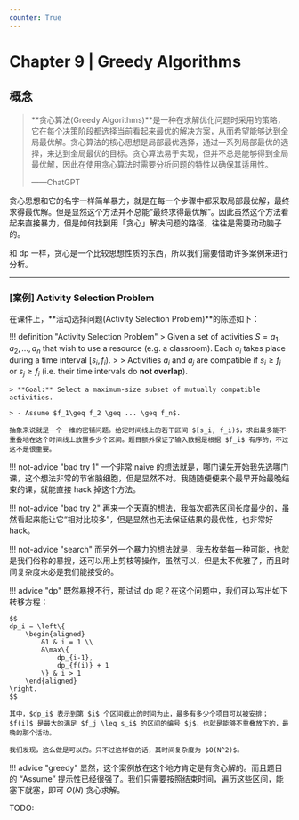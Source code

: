 ```yaml
---
counter: True
---
```


# Chapter 9 | Greedy Algorithms

## 概念

> **贪心算法(Greedy Algorithms)**是一种在求解优化问题时采用的策略，它在每个决策阶段都选择当前看起来最优的解决方案，从而希望能够达到全局最优解。贪心算法的核心思想是局部最优选择，通过一系列局部最优的选择，来达到全局最优的目标。贪心算法易于实现，但并不总是能够得到全局最优解，因此在使用贪心算法时需要分析问题的特性以确保其适用性。
>
> ——ChatGPT

贪心思想和它的名字一样简单暴力，就是在每一个步骤中都采取局部最优解，最终求得最优解。但是显然这个方法并不总能“最终求得最优解”。因此虽然这个方法看起来直接暴力，但是如何找到用「贪心」解决问题的路径，往往是需要动动脑子的。

和 dp 一样，贪心是一个比较思想性质的东西，所以我们需要借助许多案例来进行分析。

---

### [案例] Activity Selection Problem

在课件上，**活动选择问题(Activity Selection Problem)**的陈述如下：

!!! definition "Activity Selection Problem"
    > Given a set of activities $S = { a_1, a_2, ..., a_n }$ that wish to use a resource (e.g. a classroom).  Each $a_i$ takes place during a time interval $[s_i, f_i)$.
    > 
    > Activities $a_i$ and $a_j$ are compatible if $s_i \geq f_j$ or $s_j \geq f_i$ (i.e. their time intervals do **not overlap**).

    > **Goal:** Select a maximum-size subset of mutually compatible activities.

    > - Assume $f_1\geq f_2 \geq ... \geq f_n$.

    抽象来说就是一个一维的密铺问题。给定时间线上的若干区间 $[s_i, f_i)$，求出最多能不重叠地在这个时间线上放置多少个区间。题目额外保证了输入数据是根据 $f_i$ 有序的，不过这不是很重要。

!!! not-advice "bad try 1"
    一个非常 naive 的想法就是，哪门课先开始我先选哪门课，这个想法非常的节省脑细胞，但是显然不对。我随随便便来个最早开始最晚结束的课，就能直接 hack 掉这个方法。

!!! not-advice "bad try 2"
    再来一个天真的想法，我每次都选区间长度最少的，虽然看起来能让它“相对比较多”，但是显然也无法保证结果的最优性，也非常好 hack。

!!! not-advice "search"
    而另外一个暴力的想法就是，我去枚举每一种可能，也就是我们俗称的暴搜，还可以用上剪枝等操作，虽然可以，但是太不优雅了，而且时间复杂度未必是我们能接受的。

!!! advice "dp"
    既然暴搜不行，那试试 dp 呢？在这个问题中，我们可以写出如下转移方程：

    $$
    dp_i = \left\{
        \begin{aligned}
            &1 & i = 1 \\
            &\max\{
                dp_{i-1},
                dp_{f(i)} + 1
            \} & i > 1
        \end{aligned}
    \right.
    $$

    其中，$dp_i$ 表示到第 $i$ 个区间截止的时间为止，最多有多少个项目可以被安排；$f(i)$ 是最大的满足 $f_j \leq s_i$ 的区间的编号 $j$，也就是能够不重叠放下的，最晚的那个活动。

    我们发现，这么做是可以的。只不过这样做的话，其时间复杂度为 $O(N^2)$。

!!! advice "greedy"
    显然，这个案例放在这个地方肯定是有贪心解的。而且题目的 “Assume” 提示性已经很强了。我们只需要按照结束时间，遍历这些区间，能塞下就塞，即可 $O(N)$ 贪心求解。

TODO: